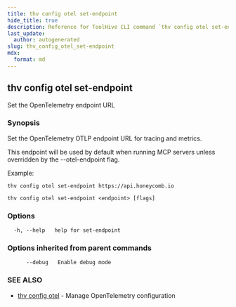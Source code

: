 ```yaml
---
title: thv config otel set-endpoint
hide_title: true
description: Reference for ToolHive CLI command `thv config otel set-endpoint`
last_update:
  author: autogenerated
slug: thv_config_otel_set-endpoint
mdx:
  format: md
---
```


## thv config otel set-endpoint

Set the OpenTelemetry endpoint URL

### Synopsis

Set the OpenTelemetry OTLP endpoint URL for tracing and metrics.

This endpoint will be used by default when running MCP servers unless overridden by the --otel-endpoint flag.

Example:

	thv config otel set-endpoint https://api.honeycomb.io

```
thv config otel set-endpoint <endpoint> [flags]
```

### Options

```
  -h, --help   help for set-endpoint
```

### Options inherited from parent commands

```
      --debug   Enable debug mode
```

### SEE ALSO

* [thv config otel](thv_config_otel.md)	 - Manage OpenTelemetry configuration

